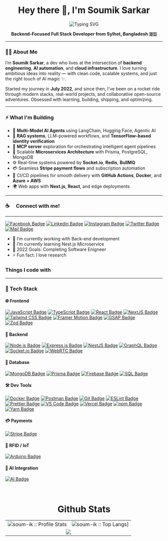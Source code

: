 <h1 align="center">Hey there 👋, I'm Soumik Sarkar</h1>

<p align="center">
  <img src="https://readme-typing-svg.demolab.com?font=Fira+Code&weight=600&size=22&pause=1000&color=58A6FF&center=true&vCenter=true&width=440&height=30&lines=Backend+Wizard+%7C+AI+Builder+%7C+Infra+Optimizer" alt="Typing SVG" />
</p>

<p align="center">
  <strong>Backend-Focused Full Stack Developer from Sylhet, Bangladesh 🇧🇩</strong>
</p>

---

### 👨‍💻 About Me

I’m **Soumik Sarkar**, a dev who lives at the intersection of **backend engineering**, **AI automation**, and **cloud infrastructure**. I love turning ambitious ideas into reality — with clean code, scalable systems, and just the right touch of AI magic ✨.

Started my journey in **July 2022**, and since then, I’ve been on a rocket ride through modern stacks, real-world projects, and collaborative open-source adventures. Obsessed with learning, building, shipping, and optimizing.

---

### ⚡ What I'm Building

- 🤖 **Multi-Model AI Agents** using LangChain, Hugging Face, Agentic AI  
- 🧠 **RAG systems**, LLM-powered workflows, and **TensorFlow-based identity verification**  
- 🔁 **MCP server** exploration for orchestrating intelligent agent pipelines  
- 🔧 Scalable **Microservices Architecture** with Prisma, PostgreSQL, MongoDB  
- ⚙️ Real-time systems powered by **Socket.io**, **Redis**, **BullMQ**  
- 💳 Seamless **Stripe payment flows** and subscription automation  
- 🚀 CI/CD pipelines for smooth delivery with **GitHub Actions**, **Docker**, and **Azure + AWS**  
- 🌍 Web apps with **Next.js**, **React**, and edge deployments

---
### :coffee: &emsp;Connect with me!
<hr/>

[![Facebook Badge](https://img.shields.io/badge/Facebook-1877F2?style=for-the-badge&logo=facebook&logoColor=white)](https://www.facebook.com/soumik.sarkar.16547)
[![Linkedin Badge](https://img.shields.io/badge/LinkedIn-0077B5?style=for-the-badge&logo=linkedin&logoColor=white)](https://www.linkedin.com/in/soumik-sarkar-a3b438290/) [![Instagram Badge](https://img.shields.io/badge/Instagram-E4405F?style=for-the-badge&logo=instagram&logoColor=white)](https://www.instagram.com/soumik.sarkar.16547/)
[![Twitter Badge](https://img.shields.io/badge/Twitter-1DA1F2?style=for-the-badge&logo=twitter&logoColor=white)](https://twitter.com/SOUMIK565218818)
[![Mail Badge](https://img.shields.io/badge/Gmail-D14836?style=for-the-badge&logo=gmail&logoColor=white)](mailto:sarkarsoumik215@gmail.com)


- 🔭 I’m currently working with Back-end development
- 🌱 I’m currently learning Nest.js Microservice
- 🥅 2022 Goals: Completing Software Enigneer
- ⚡ Fun fact: I love research 

### Things I code with
<hr/>

### 🧠 Tech Stack

#### 🌐 Frontend
[![JavaScript Badge](https://img.shields.io/badge/JavaScript-F7DF1E?style=for-the-badge&logo=javascript&logoColor=black)](https://github.com/soum-ik)
[![TypeScript Badge](https://img.shields.io/badge/TypeScript-0078D6?style=for-the-badge&logo=typescript&logoColor=white)](https://github.com/soum-ik)
[![React Badge](https://img.shields.io/badge/React-20232A?style=for-the-badge&logo=react&logoColor=61DAFB)](https://github.com/soum-ik)
[![NextJS Badge](https://img.shields.io/badge/NextJS-000?style=for-the-badge&logo=next.js&logoColor=61DAFB)](https://github.com/soum-ik)
[![Tailwind CSS Badge](https://img.shields.io/badge/Tailwind_CSS-38B2AC?style=for-the-badge&logo=tailwind-css&logoColor=white)](https://github.com/soum-ik)
[![Framer Motion Badge](https://img.shields.io/badge/Framer_Motion-EF008F?style=for-the-badge&logo=framer&logoColor=white)](https://github.com/soum-ik)
[![GSAP Badge](https://img.shields.io/badge/GSAP-88CE02?style=for-the-badge&logo=greensock&logoColor=white)](https://github.com/soum-ik)
[![Zod Badge](https://img.shields.io/badge/Zod-3E66F1?style=for-the-badge&logo=zod&logoColor=white)](https://github.com/soum-ik)

#### 🧠 Backend
[![Node.js Badge](https://img.shields.io/badge/Node.js-43853D?style=for-the-badge&logo=node.js&logoColor=white)](https://github.com/soum-ik)
[![Express.js Badge](https://img.shields.io/badge/Express.js-404D59?style=for-the-badge&logo=express&logoColor=white)](https://github.com/soum-ik)
[![NestJS Badge](https://img.shields.io/badge/NestJS-E0234E?style=for-the-badge&logo=nestjs&logoColor=white)](https://github.com/soum-ik)
[![GraphQL Badge](https://img.shields.io/badge/GraphQL-E10098?style=for-the-badge&logo=graphql&logoColor=white)](https://github.com/soum-ik)
[![Socket.io Badge](https://img.shields.io/badge/Socket.io-010101?style=for-the-badge&logo=socket.io&logoColor=white)](https://github.com/soum-ik)
[![WebRTC Badge](https://img.shields.io/badge/WebRTC-333333?style=for-the-badge&logo=webrtc&logoColor=white)](https://github.com/soum-ik)

#### 💾 Database
[![MongoDB Badge](https://img.shields.io/badge/MongoDB-4EA94B?style=for-the-badge&logo=mongodb&logoColor=white)](https://github.com/soum-ik)
[![Prisma Badge](https://img.shields.io/badge/Prisma-2D3748?style=for-the-badge&logo=prisma&logoColor=white)](https://github.com/soum-ik)
[![Firebase Badge](https://img.shields.io/badge/Firebase-FFCA28?style=for-the-badge&logo=firebase&logoColor=black)](https://github.com/soum-ik)
[![SQL Badge](https://img.shields.io/badge/SQL-4479A1?style=for-the-badge&logo=mysql&logoColor=white)](https://github.com/soum-ik)

#### 🛠️ Dev Tools
[![Docker Badge](https://img.shields.io/badge/Docker-2496ED?style=for-the-badge&logo=docker&logoColor=white)](https://github.com/soum-ik)
[![Postman Badge](https://img.shields.io/badge/Postman-FF6C37?style=for-the-badge&logo=postman&logoColor=white)](https://github.com/soum-ik)
[![Git Badge](https://img.shields.io/badge/Git-F05032?style=for-the-badge&logo=git&logoColor=white)](https://github.com/soum-ik)
[![ESLint Badge](https://img.shields.io/badge/ESLint-4B32C3?style=for-the-badge&logo=eslint&logoColor=white)](https://github.com/soum-ik)
[![Prettier Badge](https://img.shields.io/badge/Prettier-F7B93E?style=for-the-badge&logo=prettier&logoColor=black)](https://github.com/soum-ik)
[![VS Code Badge](https://img.shields.io/badge/Visual_Studio_Code-0078D6?style=for-the-badge&logo=visualstudiocode&logoColor=white)](https://github.com/soum-ik)
[![Vercel Badge](https://img.shields.io/badge/Vercel-000?style=for-the-badge&logo=vercel&logoColor=white)](https://github.com/soum-ik)
[![npm Badge](https://img.shields.io/badge/npm-d7141a?style=for-the-badge&logo=npm&logoColor=white)](https://github.com/soum-ik)
[![Yarn Badge](https://img.shields.io/badge/yarn-0078D6?style=for-the-badge&logo=yarn&logoColor=white)](https://github.com/soum-ik)

#### 💳 Payments
[![Stripe Badge](https://img.shields.io/badge/Stripe-008CDD?style=for-the-badge&logo=stripe&logoColor=white)](https://github.com/soum-ik)

#### 📡 RFID / IoT
[![Arduino Badge](https://img.shields.io/badge/Arduino-00979D?style=for-the-badge&logo=arduino&logoColor=white)](https://github.com/soum-ik)

#### 🤖 AI Integration
[![AI Badge](https://img.shields.io/badge/AI-Gemini-3C3C3C?style=for-the-badge&logo=google&logoColor=white)](https://github.com/soum-ik)



<br/>

<p align="center">
<table align="center">
  <h1 align="center">Github Stats</h1>
  <tr>
    <td colspan="1"><img alt="soum-ik :: Profile Stats"
        src="https://github-readme-stats.vercel.app/api?username=soum-ik&theme=blue-green&amp;show_icons=true&amp;count_private=true&amp;hide_border=true" />
    </td>
    <td colspan="2"><img alt="soum-ik :: Top Langs]"
        src="https://github-readme-stats.vercel.app/api/top-langs/?username=soum-ik&langs_count=14&theme=blue-green&layout=compact&hide=html">
    </td>
  </tr>
  <tr>
    <td colspan="3" align="center"><img align="center"
        src="https://github-readme-streak-stats.herokuapp.com?user=soum-ik&theme=blue-green&hide_border=true">
    </td>
  </tr>
</table>
</p>
